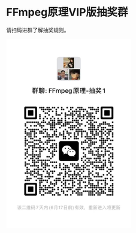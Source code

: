 # FFmpeg原理VIP版抽奖群

<div id="no_ads"></div>

请扫码进群了解抽奖规则。

<img src="img\choujiang\choujiang-group-1.jpg" alt="choujiang-group-1" style="zoom:50%;" />



